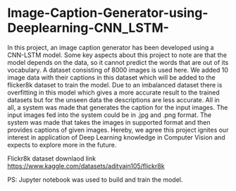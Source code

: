 # Image-Caption-Generator-using-Deeplearning-CNN_LSTM-

In this project, an image caption generator has been developed using a CNN-LSTM model. Some key aspects about this project to note are that the model depends on the data, so it cannot predict the words that are out of its vocabulary. A dataset consisting of 8000 images is used here. We added 10 image data with their captions in this dataset which will be added to the flicker8k dataset to train the model. Due to an imbalanced dataset there is overfitting in this model which gives a more accurate result to the trained datasets but for the unseen data the descriptions are less accurate. All in all, a system was made that generates the caption for the input images. The input images fed into the system could be in .jpg and .png format. The system was made that takes the images in supported format and then provides captions of given images. Hereby, we agree this project ignites our interest in application of Deep Learning knowledge in Computer Vision and expects to explore more in the future.


Flickr8k dataset downlaod link https://www.kaggle.com/datasets/adityajn105/flickr8k



PS: Jupyter notebook was used to build and train the model.
